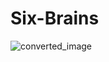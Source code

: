 # Six-Brains

![converted_image](https://github.com/user-attachments/assets/b77969a7-f689-4d01-b990-4f5cd42c661c)
